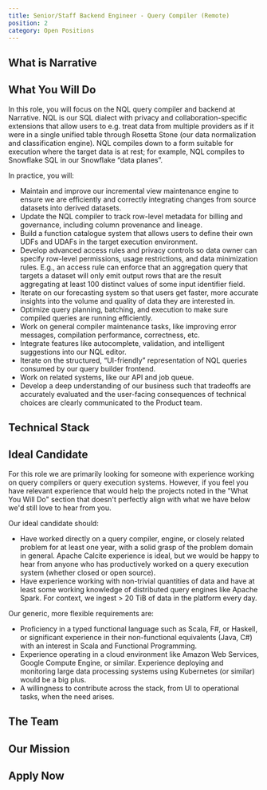 ```yaml
---
title: Senior/Staff Backend Engineer - Query Compiler (Remote)
position: 2
category: Open Positions
---
```


## What is Narrative

<common-section section-name="what-is-narrative"></common-section>

## What You Will Do

In this role, you will focus on the NQL query compiler and backend at Narrative. NQL is our SQL dialect with privacy and collaboration-specific extensions that allow users to e.g. treat data from multiple providers as if it were in a single unified table through Rosetta Stone (our data normalization and classification engine). NQL compiles down to a form suitable for execution where the target data is at rest; for example, NQL compiles to Snowflake SQL in our Snowflake “data planes”.

In practice, you will:

- Maintain and improve our incremental view maintenance engine to ensure we are efficiently and correctly integrating changes from source datasets into derived datasets.
- Update the NQL compiler to track row-level metadata for billing and governance, including column provenance and lineage.
- Build a function catalogue system that allows users to define their own UDFs and UDAFs in the target execution environment.
- Develop advanced access rules and privacy controls so data owner can specify row-level permissions, usage restrictions, and data minimization rules. E.g., an access rule can enforce that an aggregation query that targets a dataset will only emit output rows that are the result aggregating at least 100 distinct values of some input identifier field.
- Iterate on our forecasting system so that users get faster, more accurate insights into the volume and quality of data they are interested in.
- Optimize query planning, batching, and execution to make sure compiled queries are running efficiently.
- Work on general compiler maintenance tasks, like improving error messages, compilation performance, correctness, etc.
- Integrate features like autocomplete, validation, and intelligent suggestions into our NQL editor.
- Iterate on the structured, “UI-friendly” representation of NQL queries consumed by our query builder frontend.
- Work on related systems, like our API and job queue.
- Develop a deep understanding of our business such that tradeoffs are accurately evaluated and the user-facing consequences of technical choices are clearly communicated to the Product team.

## Technical Stack

<common-section section-name="technical-stack"></common-section>

## Ideal Candidate

For this role we are primarily looking for someone with experience working on query compilers or query execution systems. However, if you feel you have relevant experience that would help the projects noted in the "What You Will Do" section that doesn't perfectly align with what we have below we'd still love to hear from you.

Our ideal candidate should:

- Have worked directly on a query compiler, engine, or closely related problem for at least one year, with a solid grasp of the problem domain in general. Apache Calcite experience is ideal, but we would be happy to hear from anyone who has productively worked on a query execution system (whether closed or open source).
- Have experience working with non-trivial quantities of data and have at least some working knowledge of distributed query engines like Apache Spark. For context, we ingest > 20 TiB of data in the platform every day.

Our generic, more flexible requirements are:

- Proficiency in a typed functional language such as Scala, F#, or Haskell, or significant experience in their non-functional equivalents (Java, C#) with an interest in Scala and Functional Programming.
- Experience operating in a cloud environment like Amazon Web Services, Google Compute Engine, or similar. Experience deploying and monitoring large data processing systems using Kubernetes (or similar) would be a big plus.
- A willingness to contribute across the stack, from UI to operational tasks, when the need arises.
<common-section section-name="common-requirements"></common-section>

## The Team

<common-section section-name="team"></common-section>

## Our Mission

<common-section section-name="mission"></common-section>

## Apply Now

<common-section section-name="apply-now"></common-section>
